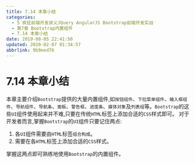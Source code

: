 ```yaml
---
title: 7.14 本章小结
categories: 
  - 5 疯狂前端开发讲义JQuery AngularJS Bootstrap前端开发实战
  - 第7章 Bootstrap内置组件
  - 7.14 本章小结
date: 2019-08-05 22:41:50
updated: 2020-02-07 01:34:57
abbrlink: 9b9eed76
---
```

# 7.14 本章小结 #
本章主要介绍`Bootstrap`提供的大量内置组件,如`按钮组件`、`下拉菜单组件`、`输入框组件`、`导航组件`、`导航条`、`面板`、`警告框`、`进度条`、`媒体对象`及`列表组`等。`Bootstrap`的这些`UI`组件使用起来并不难,只要在传统`HTML`标签上添加合适的`CSS`样式即可。
对于开发者而言,掌握`Bootstrap`的`UI`组件只要记住两点:
1. 各`UI`组件需要由`HTML`标签`组合构成`。
2. 需要在各`HTML`标签上添加合适的`CSS`样式。

掌握这两点即可熟练地使用`Bootstrap`的内置组件。


